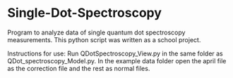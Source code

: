 # Single-Dot-Spectroscopy
Program to analyze data of single quantum dot spectroscopy measurements. This python script was written as a school project.

Instructions for use:
Run QDotSpectroscopy_View.py in the same folder as QDot_spectroscopy_Model.py. In the example data folder open the april file as the correction file and the rest as normal files.
